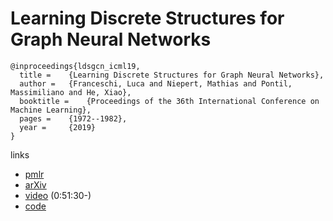# Learning Discrete Structures for Graph Neural Networks

```
@inproceedings{ldsgcn_icml19,
  title = 	 {Learning Discrete Structures for Graph Neural Networks},
  author = 	 {Franceschi, Luca and Niepert, Mathias and Pontil, Massimiliano and He, Xiao},
  booktitle = 	 {Proceedings of the 36th International Conference on Machine Learning},
  pages = 	 {1972--1982},
  year = 	 {2019}
}
```

links
- [pmlr](http://proceedings.mlr.press/v97/franceschi19a.html)
- [arXiv](https://arxiv.org/abs/1903.11960)
- [video](https://slideslive.com/38917935/networks-and-relational-learning) (0:51:30-)
- [code](https://github.com/lucfra/LDS-GNN)
